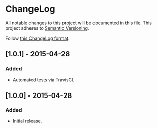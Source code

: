 # ChangeLog

All notable changes to this project will be documented in this file.
This project adheres to [Semantic Versioning](http://semver.org/).

Follow [this ChangeLog format](http://keepachangelog.com/).

## [1.0.1] - 2015-04-28
### Added
- Automated tests via TravisCI.

## [1.0.0] - 2015-04-28
### Added
- Initial release.
